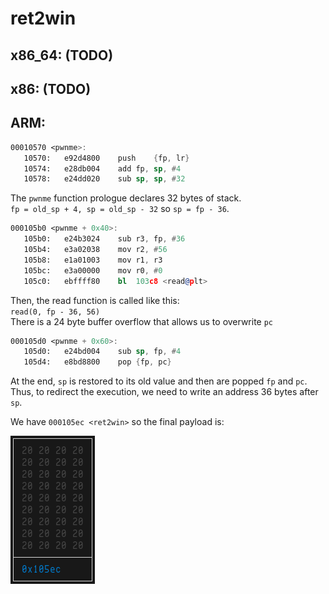 # ret2win

## x86_64: (TODO)

## x86: (TODO)

## ARM:
```asm
00010570 <pwnme>:
   10570:	e92d4800 	push	{fp, lr}
   10574:	e28db004 	add	fp, sp, #4
   10578:	e24dd020 	sub	sp, sp, #32
```
The `pwnme` function prologue declares 32 bytes of stack.   
`fp = old_sp + 4, sp = old_sp - 32` so `sp = fp - 36`.
```asm
000105b0 <pwnme + 0x40>:
   105b0:	e24b3024 	sub	r3, fp, #36
   105b4:	e3a02038 	mov	r2, #56
   105b8:	e1a01003 	mov	r1, r3
   105bc:	e3a00000 	mov	r0, #0
   105c0:	ebffff80 	bl	103c8 <read@plt>
```
Then, the read function is called like this:   
`read(0, fp - 36, 56)`  
There is a 24 byte buffer overflow that allows us to overwrite `pc`
```asm
000105d0 <pwnme + 0x60>:
   105d0:	e24bd004 	sub	sp, fp, #4
   105d4:	e8bd8800 	pop	{fp, pc}
```
At the end, `sp` is restored to its old value and then are popped `fp` and `pc`.   
Thus, to redirect the execution, we need to write an address 36 bytes after `sp`.

We have `000105ec <ret2win>` so the final payload is:   

![exploit](https://github.com/Arkturius/ROPEmporium/blob/markdown/.resources/ret2win_exploit.png)
